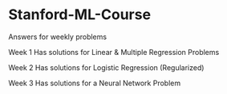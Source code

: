# Stanford-ML-Course
Answers for weekly problems

Week 1 Has solutions for Linear & Multiple Regression Problems

Week 2 Has solutions for Logistic Regression (Regularized)

Week 3 Has solutions for a Neural Network Problem
